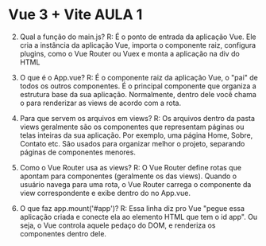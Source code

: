# Vue 3 + Vite AULA 1

2. Qual a função do main.js?
R: É o ponto de entrada da aplicação Vue. Ele cria a instância da aplicação Vue, importa o componente raiz, configura plugins, como o Vue Router ou Vuex e monta a aplicação na div do HTML

3. O que é o App.vue?
R: É o componente raiz da aplicação Vue, o "pai" de todos os outros componentes. É o principal componente que organiza a estrutura base da sua aplicação. Normalmente, dentro dele você chama o <router-view /> para renderizar as views de acordo com a rota.

4. Para que servem os arquivos em views?
R: Os arquivos dentro da pasta views geralmente são os componentes que representam páginas ou telas inteiras da sua aplicação. Por exemplo, uma página Home, Sobre, Contato etc. São usados para organizar melhor o projeto, separando páginas de componentes menores.

5. Como o Vue Router usa as views?
R: O Vue Router define rotas que apontam para componentes (geralmente os das views). Quando o usuário navega para uma rota, o Vue Router carrega o componente da view correspondente e exibe dentro do <router-view /> no App.vue.

6. O que faz app.mount('#app')?
R: Essa linha diz pro Vue "pegue essa aplicação criada e conecte ela ao elemento HTML que tem o id app". Ou seja, o Vue controla aquele pedaço do DOM, e renderiza os componentes dentro dele.
